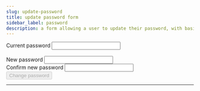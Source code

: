 ```yaml
---
slug: update-password
title: update password form
sidebar_label: password
description: a form allowing a user to update their password, with basic input validation - it will POST the input values on submit
---
```


<script src="/js/new-password-match.js" defer="defer"></script>

<div class="container margin-vert--xl">
  <div class="row">
    <div class="card col col--12 padding--md">
      <form
        action="/account"
        class="card__body"
        method="POST"
      >
        <div class="row margin-bottom--md">
          <label for="currentPassword" class="col col--3">Current password</label>
          <input
            autocomplete="current-password"
            id="currentPassword"
            name="currentPassword"
            required
            spellcheck="false"
            type="password"
          />
        </div>
        <br/>
        <div class="row margin-bottom--md">
          <label for="newPassword" class="col col--3">New password</label>
          <input
            autocomplete="new-password"
            id="newPassword"
            name="newPassword"
            required
            spellcheck="false"
            type="password"
          />
        </div>
        <div class="row margin-bottom--md">
          <label for="newPasswordRetype" class="col col--3">Confirm new password</label>
          <input
            autocomplete="new-password"
            id="newPasswordRetype"
            name="newPasswordRetype"
            required
            spellcheck="false"
            type="password"
          />
        </div>
        <div
          class="row margin-bottom--md"
          id="error-container"
          style="color: red; display: none;"
        >
          <div class="col">The passwords do not match</div>
        </div>
        <div class="row">
          <div class="col">
            <button type="submit" class="button button--primary" disabled>Change password</button>
          </div>
        </div>
      </form>
    </div>
  </div>
</div>
<hr/>
